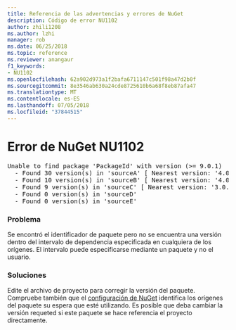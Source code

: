 ```yaml
---
title: Referencia de las advertencias y errores de NuGet
description: Código de error NU1102
author: zhili1208
ms.author: lzhi
manager: rob
ms.date: 06/25/2018
ms.topic: reference
ms.reviewer: anangaur
f1_keywords:
- NU1102
ms.openlocfilehash: 62a902d973a1f2bafa6711147c501f98a47d2b0f
ms.sourcegitcommit: 8e3546ab630a24cde8725610b6a68f8eb87afa47
ms.translationtype: MT
ms.contentlocale: es-ES
ms.lasthandoff: 07/05/2018
ms.locfileid: "37844515"
---
```

# <a name="nuget-error-nu1102"></a>Error de NuGet NU1102

<pre>Unable to find package 'PackageId' with version (>= 9.0.1)<br/>  - Found 30 version(s) in 'sourceA' [ Nearest version: '4.0.0' ]<br/>  - Found 10 version(s) in 'sourceB' [ Nearest version: '4.0.0-rc-2129' ]<br/>  - Found 9 version(s) in 'sourceC' [ Nearest version: '3.0.0-beta-00032' ]<br/>  - Found 0 version(s) in 'sourceD'<br/>  - Found 0 version(s) in 'sourceE'</pre>

### <a name="issue"></a>Problema
Se encontró el identificador de paquete pero no se encuentra una versión dentro del intervalo de dependencia especificada en cualquiera de los orígenes. El intervalo puede especificarse mediante un paquete y no el usuario.

### <a name="solution"></a>Soluciones
Edite el archivo de proyecto para corregir la versión del paquete. Compruebe también que el [configuración de NuGet](../../consume-packages/Configuring-NuGet-Behavior.md) identifica los orígenes del paquete su espera que esté utilizando. Es posible que deba cambiar la versión requeted si este paquete se hace referencia el proyecto directamente.